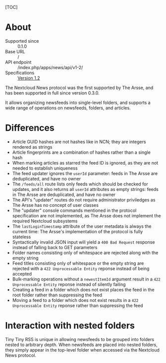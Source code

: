 [TOC]

# About

<dl>
    <dt>Supported since</dt>
        <dd>0.1.0</dd>
    <dt>Base URL</dt>
        <dd>/</dd>
    <dt>API endpoint</dt>
        <dd>/index.php/apps/news/api/v1-2/</dd>
    <dt>Specifications</dt>
        <dd><a href="https://github.com/nextcloud/news/blob/master/docs/externalapi/Legacy.md">Version 1.2</a></dd>
</dl>

The Nextcloud News protocol was the first supported by The Arsse, and has been supported in full since version 0.3.0.

It allows organizing newsfeeds into single-level folders, and supports a wide range of operations on newsfeeds, folders, and articles.

# Differences

- Article GUID hashes are not hashes like in NCN; they are integers rendered as strings
- Article fingerprints are a combination of hashes rather than a single hash
- When marking articles as starred the feed ID is ignored, as they are not needed to establish uniqueness
- The feed updater ignores the `userId` parameter: feeds in The Arsse are deduplicated, and have no owner
- The `/feeds/all` route lists only feeds which should be checked for updates, and it also returns all `userId` attributes as empty strings: feeds in The Arsse are deduplicated, and have no owner
- The API's "updater" routes do not require administrator priviledges as The Arsse has no concept of user classes
- The "updater" console commands mentioned in the protocol specification are not implemented, as The Arsse does not implement the required Nextcloud subsystems
- The `lastLoginTimestamp` attribute of the user metadata is always the current time: The Arsse's implementation of the protocol is fully stateless
- Syntactically invalid JSON input will yield a `400 Bad Request` response instead of falling back to GET parameters
- Folder names consisting only of whitespace are rejected along with the empty string
- Feed titles consisting only of whitespace or the empty string are rejected with a `422 Unprocessable Entity` reponse instead of being accepted
- Bulk-marking operations without a `newestItemId` argument result in a `422 Unprocessable Entity` reponse instead of silently failing
- Creating a feed in a folder which does not exist places the feed in the root folder rather than suppressing the feed
- Moving a feed to a folder which does not exist results in a `422 Unprocessable Entity` reponse rather than suppressing the feed

# Interaction with nested folders

Tiny Tiny RSS is unique in allowing newsfeeds to be grouped into folders nested to arbitrary depth. When newsfeeds are placed into nested folders, they simply appear in the top-level folder when accessed via the Nextcloud News protocol.
